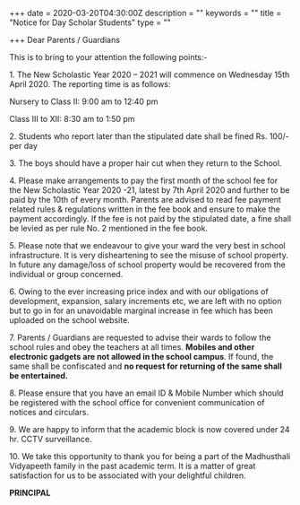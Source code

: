 +++
date = 2020-03-20T04:30:00Z
description = ""
keywords = ""
title = "Notice for Day Scholar Students"
type = ""

+++
Dear Parents / Guardians

This is to bring to your attention the following points:-

1\. The New Scholastic Year 2020 – 2021 will commence on Wednesday 15th April 2020. The reporting time is as follows:

Nursery to Class II: 9:00 am to 12:40 pm

Class III to XII: 8:30 am to 1:50 pm

2\. Students who report later than the stipulated date shall be fined Rs. 100/- per day

3\. The boys should have a proper hair cut when they return to the School.

4\. Please make arrangements to pay the first month of the school fee for the New Scholastic Year 2020 -21, latest by 7th April 2020 and further to be paid by the 10th of every month. Parents are advised to read fee payment related rules & regulations written in the fee book and ensure to make the payment accordingly. If the fee is not paid by the stipulated date, a fine shall be levied as per rule No. 2 mentioned in the fee book.

5\. Please note that we endeavour to give your ward the very best in school infrastructure. It is very disheartening to see the misuse of school property. In future any damage/loss of school property would be recovered from the individual or group concerned.

6\. Owing to the ever increasing price index and with our obligations of development, expansion, salary increments etc, we are left with no option but to go in for an unavoidable marginal increase in fee which has been uploaded on the school website.

7\. Parents / Guardians are requested to advise their wards to follow the school rules and obey the teachers at all times. **Mobiles and other electronic gadgets are not allowed in the school campus**. If found, the same shall be confiscated and **no request for returning of the same shall be entertained.**

8\. Please ensure that you have an email ID & Mobile Number which should be registered with the school office for convenient communication of notices and circulars.

9\. We are happy to inform that the academic block is now covered under 24 hr. CCTV surveillance.

10\. We take this opportunity to thank you for being a part of the Madhusthali Vidyapeeth family in the past academic term. It is a matter of great satisfaction for us to be associated with your delightful children.

**PRINCIPAL**